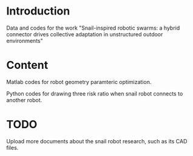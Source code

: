 # Introduction

Data and codes for the work "Snail-inspired robotic swarms: a hybrid connector drives collective adaptation in unstructured outdoor environments"

# Content

Matlab codes for robot geometry paramteric optimization.

Python codes for drawing three risk ratio when snail robot connects to another robot.

# TODO

Upload more documents about the snail robot research, such as its CAD files.
